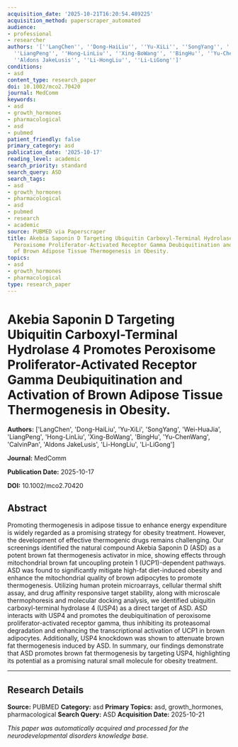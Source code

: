 ```yaml
---
acquisition_date: '2025-10-21T16:20:54.489225'
acquisition_method: paperscraper_automated
audience:
- professional
- researcher
authors: '[''LangChen'', ''Dong-HaiLiu'', ''Yu-XiLi'', ''SongYang'', ''Wei-HuaJia'',
  ''LiangPeng'', ''Hong-LinLiu'', ''Xing-BoWang'', ''BingHu'', ''Yu-ChenWang'', ''CalvinPan'',
  ''Aldons JakeLusis'', ''Li-HongLiu'', ''Li-LiGong'']'
conditions:
- asd
content_type: research_paper
doi: 10.1002/mco2.70420
journal: MedComm
keywords:
- asd
- growth_hormones
- pharmacological
- asd
- pubmed
patient_friendly: false
primary_category: asd
publication_date: '2025-10-17'
reading_level: academic
search_priority: standard
search_query: ASD
search_tags:
- asd
- growth_hormones
- pharmacological
- asd
- pubmed
- research
- academic
source: PUBMED via Paperscraper
title: Akebia Saponin D Targeting Ubiquitin Carboxyl-Terminal Hydrolase 4 Promotes
  Peroxisome Proliferator-Activated Receptor Gamma Deubiquitination and Activation
  of Brown Adipose Tissue Thermogenesis in Obesity.
topics:
- asd
- growth_hormones
- pharmacological
type: research_paper
---
```


# Akebia Saponin D Targeting Ubiquitin Carboxyl-Terminal Hydrolase 4 Promotes Peroxisome Proliferator-Activated Receptor Gamma Deubiquitination and Activation of Brown Adipose Tissue Thermogenesis in Obesity.

**Authors:** ['LangChen', 'Dong-HaiLiu', 'Yu-XiLi', 'SongYang', 'Wei-HuaJia', 'LiangPeng', 'Hong-LinLiu', 'Xing-BoWang', 'BingHu', 'Yu-ChenWang', 'CalvinPan', 'Aldons JakeLusis', 'Li-HongLiu', 'Li-LiGong']

**Journal:** MedComm

**Publication Date:** 2025-10-17

**DOI:** 10.1002/mco2.70420

## Abstract

Promoting thermogenesis in adipose tissue to enhance energy expenditure is widely regarded as a promising strategy for obesity treatment. However, the development of effective thermogenic drugs remains challenging. Our screenings identified the natural compound Akebia Saponin D (ASD) as a potent brown fat thermogenesis activator in mice, showing effects through mitochondrial brown fat uncoupling protein 1 (UCP1)-dependent pathways. ASD was found to significantly mitigate high-fat diet-induced obesity and enhance the mitochondrial quality of brown adipocytes to promote thermogenesis. Utilizing human protein microarrays, cellular thermal shift assay, and drug affinity responsive target stability, along with microscale thermophoresis and molecular docking analysis, we identified ubiquitin carboxyl-terminal hydrolase 4 (USP4) as a direct target of ASD. ASD interacts with USP4 and promotes the deubiquitination of peroxisome proliferator-activated receptor gamma, thus inhibiting its proteasomal degradation and enhancing the transcriptional activation of UCP1 in brown adipocytes. Additionally, USP4 knockdown was shown to attenuate brown fat thermogenesis induced by ASD. In summary, our findings demonstrate that ASD promotes brown fat thermogenesis by targeting USP4, highlighting its potential as a promising natural small molecule for obesity treatment.

---

## Research Details

**Source:** PUBMED
**Category:** asd
**Primary Topics:** asd, growth_hormones, pharmacological
**Search Query:** ASD
**Acquisition Date:** 2025-10-21

*This paper was automatically acquired and processed for the neurodevelopmental disorders knowledge base.*
